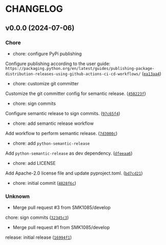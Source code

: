 # CHANGELOG

## v0.0.0 (2024-07-06)

### Chore

* chore: configure PyPi publishing

Configure publishing according to the user guide: `https://packaging.python.org/en/latest/guides/publishing-package-distribution-releases-using-github-actions-ci-cd-workflows/` ([`ea13aa4`](https://github.com/SMK1085/smac-fastapi-auth/commit/ea13aa4fa9a8e65c9b54e4f94f11b06065497cbe))

* chore: customize git committer

Customize the git committer config for semantic release. ([`450223f`](https://github.com/SMK1085/smac-fastapi-auth/commit/450223f305ad8007022cdf397f2eeb0d601ae06b))

* chore: sign commits

Configure semantic release to sign commits. ([`97c65f4`](https://github.com/SMK1085/smac-fastapi-auth/commit/97c65f4fdc537f9dbc9fc404caba99f73d08e214))

* chore: add semantic release workflow

Add workflow to perform semantic release. ([`7d3000c`](https://github.com/SMK1085/smac-fastapi-auth/commit/7d3000cfef87bdb1ba31190995ff43a585e43f02))

* chore: add `python-semantic-release`

Add `python-semantic-release` as dev dependency. ([`dfeeaa6`](https://github.com/SMK1085/smac-fastapi-auth/commit/dfeeaa634fbd8d900aeeb3c27d587c3932b75af8))

* chore: add LICENSE

Add Apache-2.0 license file and update pyproject.toml. ([`bd7cd21`](https://github.com/SMK1085/smac-fastapi-auth/commit/bd7cd21d3e3c2ad28c8d8486080b1fab110c5e95))

* chore: initial commit ([`4828f6c`](https://github.com/SMK1085/smac-fastapi-auth/commit/4828f6cfe86455fa36c10e8fc44e2448faa11078))

### Unknown

* Merge pull request #3 from SMK1085/develop

chore: sign commits ([`32345c3`](https://github.com/SMK1085/smac-fastapi-auth/commit/32345c3b4439fe27d23a826d4a28536a90226862))

* Merge pull request #1 from SMK1085/develop

release: initial release ([`16994f1`](https://github.com/SMK1085/smac-fastapi-auth/commit/16994f122ebaf80b8adea4a54b46bc39082b1b55))
